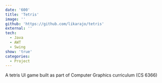 ```yaml
---
date: '600'
title: 'Tetris'
image: ''
github: 'https://github.com/likarajo/tetris'
external: ''
tech:
  - Java
  - AWT
  - Swing
show: 'true'
categories:
  - Project
---
```


A tetris UI game built as part of Computer Graphics curriculum (CS 6366)

